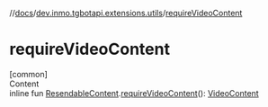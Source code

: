 //[docs](../../index.md)/[dev.inmo.tgbotapi.extensions.utils](index.md)/[requireVideoContent](require-video-content.md)



# requireVideoContent  
[common]  
Content  
inline fun [ResendableContent](../dev.inmo.tgbotapi.types.message.content.abstracts/-resendable-content/index.md).[requireVideoContent](require-video-content.md)(): [VideoContent](../dev.inmo.tgbotapi.types.message.content.media/-video-content/index.md)  



